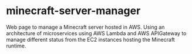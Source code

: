 # minecraft-server-manager
Web page to manage a Minecraft server hosted in AWS. Using an architecture of microservices using AWS Lambda and AWS APIGateway to manage different status from the EC2 instances hosting the Minecraft runtime.
